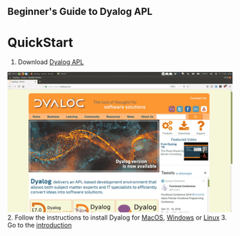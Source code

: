 ## Beginner's Guide to Dyalog APL

# QuickStart
1. Download [Dyalog APL](https://www.dyalog.com/download-zone.htm)  

![](img/apply.gif)
2. Follow the instructions to install Dyalog for [MacOS](https://github.com/rikedyp/DyalogTutorials/wiki/Installation#install-dyalog-apl-for-macos), [Windows](https://github.com/rikedyp/DyalogTutorials/wiki/Installation#install-dyalog-apl-for-microsoft-windows) or [Linux](https://github.com/rikedyp/DyalogTutorials/wiki/Installation#install-dyalog-apl-for-linux)
3. Go to the [introduction](https://github.com/rikedyp/DyalogTutorials/wiki/First-Steps)

